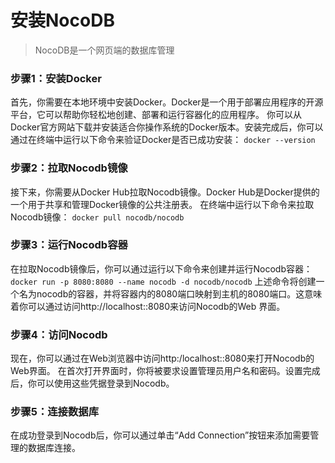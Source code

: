 # 安装NocoDB

> NocoDB是一个网页端的数据库管理

### 步骤1：安装Docker
首先，你需要在本地环境中安装Docker。Docker是一个用于部署应用程序的开源平台，它可以帮助你轻松地创建、部署和运行容器化的应用程序。
你可以从Docker官方网站下载并安装适合你操作系统的Docker版本。安装完成后，你可以通过在终端中运行以下命令来验证Docker是否已成功安装：
`docker --version`

### 步骤2：拉取Nocodb镜像
接下来，你需要从Docker Hub拉取Nocodb镜像。Docker Hub是Docker提供的一个用于共享和管理Docker镜像的公共注册表。
在终端中运行以下命令来拉取Nocodb镜像：
`docker pull nocodb/nocodb`

### 步骤3：运行Nocodb容器
在拉取Nocodb镜像后，你可以通过运行以下命令来创建并运行Nocodb容器：
`docker run -p 8080:8080 --name nocodb -d nocodb/nocodb`
上述命令将创建一个名为nocodb的容器，并将容器内的8080端口映射到主机的8080端口。这意味着你可以通过访问http://localhost::8080来访问Nocodb的Web
界面。

### 步骤4：访问Nocodb
现在，你可以通过在Web浏览器中访问http:/localhost::8080来打开Nocodb的Web界面。
在首次打开界面时，你将被要求设置管理员用户名和密码。设置完成后，你可以使用这些凭据登录到Nocodb。

### 步骤5：连接数据库
在成功登录到Nocodb后，你可以通过单击“Add Connection”按钮来添加需要管理的数据库连接。